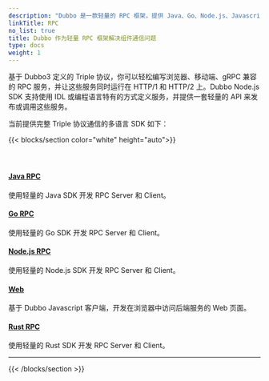 ```yaml
---
description: "Dubbo 是一款轻量的 RPC 框架，提供 Java、Go、Node.js、Javascript 等语言支持，帮助开发者构建浏览器、gRPC 兼容的 HTTP API。"
linkTitle: RPC
no_list: true
title: Dubbo 作为轻量 RPC 框架解决组件通信问题
type: docs
weight: 1
---
```


 基于 Dubbo3 定义的 Triple 协议，你可以轻松编写浏览器、移动端、gRPC 兼容的 RPC 服务，并让这些服务同时运行在 HTTP/1 和 HTTP/2 上。Dubbo Node.js SDK 支持使用 IDL 或编程语言特有的方式定义服务，并提供一套轻量的 API 来发布或调用这些服务。

 当前提供完整 Triple 协议通信的多语言 SDK 如下：

<!-- <img src="/imgs/v3/quickstart/rpc-arc.png" style="width:700px;height:auto;"/> -->

{{< blocks/section color="white" height="auto">}}
<div class="td-content list-page">
    <div class="lead"></div><header class="article-meta">
    </header><div class="row">
    <div class="col-sm col-md-6 mb-4">
        <div class="h-100 card shadow" href="#">
            <div class="card-body">
                <h4 class="card-title">
                     <a href='{{< relref "./java" >}}'>Java RPC</a>
                </h4>
                <p>使用轻量的 Java SDK 开发 RPC Server 和 Client。</p>
            </div>
        </div>
    </div>
    <div class="col-sm col-md-6 mb-4">
        <div class="h-100 card shadow" href="#">
            <div class="card-body">
                <h4 class="card-title">
                     <a href='{{< relref "./go" >}}'>Go RPC</a>
                </h4>
                <p>使用轻量的 Go SDK 开发 RPC Server 和 Client。</p>
            </div>
        </div>
    </div>
    <div class="col-sm col-md-6 mb-4">
        <div class="h-100 card shadow" href="#">
            <div class="card-body">
                <h4 class="card-title">
                     <a href='{{< relref "./nodejs" >}}'>Node.js RPC</a>
                </h4>
                <p>使用轻量的 Node.js SDK 开发 RPC Server 和 Client。</p>
            </div>
        </div>
    </div>
    <div class="col-sm col-md-6 mb-4">
        <div class="h-100 card shadow" href="#">
            <div class="card-body">
                <h4 class="card-title">
                     <a href='{{< relref "./web" >}}'>Web</a>
                </h4>
                <p>基于 Dubbo Javascript 客户端，开发在浏览器中访问后端服务的 Web 页面。</p>
            </div>
        </div>
    </div>
    <div class="col-sm col-md-6 mb-4">
        <div class="h-100 card shadow" href="#">
            <div class="card-body">
                <h4 class="card-title">
                     <a href='{{< relref "./rust" >}}'>Rust RPC</a>
                </h4>
                <p>使用轻量的 Rust SDK 开发 RPC Server 和 Client。</p>
            </div>
        </div>
    </div>
</div>
<hr>
</div>

{{< /blocks/section >}}
